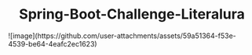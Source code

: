 <h1 align="center">Spring-Boot-Challenge-Literalura</h1>
![image](https://github.com/user-attachments/assets/59a51364-f53e-4539-be64-4eafc2ec1623)
